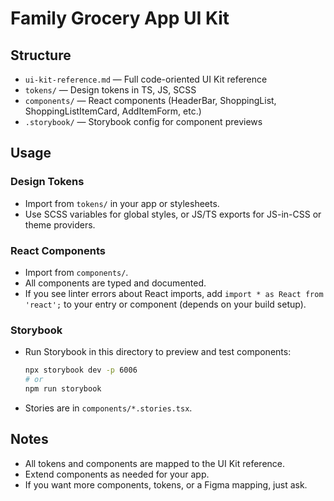 # Family Grocery App UI Kit

## Structure

- `ui-kit-reference.md` — Full code-oriented UI Kit reference
- `tokens/` — Design tokens in TS, JS, SCSS
- `components/` — React components (HeaderBar, ShoppingList, ShoppingListItemCard, AddItemForm, etc.)
- `.storybook/` — Storybook config for component previews

## Usage

### Design Tokens
- Import from `tokens/` in your app or stylesheets.
- Use SCSS variables for global styles, or JS/TS exports for JS-in-CSS or theme providers.

### React Components
- Import from `components/`.
- All components are typed and documented.
- If you see linter errors about React imports, add `import * as React from 'react';` to your entry or component (depends on your build setup).

### Storybook
- Run Storybook in this directory to preview and test components:
  ```sh
  npx storybook dev -p 6006
  # or
  npm run storybook
  ```
- Stories are in `components/*.stories.tsx`.

## Notes
- All tokens and components are mapped to the UI Kit reference.
- Extend components as needed for your app.
- If you want more components, tokens, or a Figma mapping, just ask. 